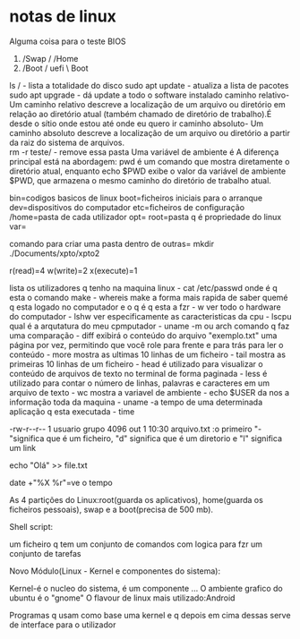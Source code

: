 # notas de linux
Alguma coisa para o teste
BIOS

1. /Swap
/
/Home
2. /Boot / uefi
         \ Boot
         
ls / - lista a totalidade do disco
sudo apt update - atualiza a lista de pacotes
sudo apt upgrade - dá update a todo o software instalado
caminho relativo- Um caminho relativo descreve a localização de um arquivo ou diretório em relação ao diretório atual (também chamado de diretório de trabalho).É desde o sítio onde estou até onde eu quero ir
caminho absoluto- Um caminho absoluto descreve a localização de um arquivo ou diretório a partir da raiz do sistema de arquivos.        
rm -r teste/ - remove essa pasta
Uma variável de ambiente é
A diferença principal está na abordagem: pwd é um comando que mostra diretamente o diretório atual, enquanto echo $PWD exibe o valor da variável de ambiente $PWD, que armazena o mesmo caminho do diretório de trabalho atual.


bin=codigos basicos de linux
boot=ficheiros iniciais para o arranque
dev=dispositivos do computador
etc=ficheiros de configuração
/home=pasta de cada utilizador
opt=
root=pasta q é propriedade do linux
var=

comando para criar uma pasta dentro de outras= mkdir ./Documents/xpto/xpto2

r(read)=4
w(write)=2
x(execute)=1


lista os utilizadores q tenho na maquina linux - cat /etc/passwd
onde é q esta o comando make - whereis make
a forma mais rapida de saber quemé q esta logado no computador e o q é q esta a fzr - w
ver todo o hardware do computador - lshw
ver especificamente as caracteristicas da cpu - lscpu
qual é a arqutatura do meu cpmputador - uname -m ou arch
comando q faz uma comparação - diff
exibirá o conteúdo do arquivo "exemplo.txt" uma página por vez, permitindo que você role para frente e para trás para ler o conteúdo - more
mostra as ultimas 10 linhas de um ficheiro - tail
mostra as primeiras 10 linhas de um ficheiro - head
é utilizado para visualizar o conteúdo de arquivos de texto no terminal de forma paginada - less
é utilizado para contar o número de linhas, palavras e caracteres em um arquivo de texto - wc
mostra a variavel de ambiente - echo $USER
da nos a informação toda da maquina - uname -a
tempo de uma determinada aplicação q esta executada - time


-rw-r--r-- 1 usuario grupo 4096 out 1 10:30 arquivo.txt :o primeiro "-"significa que é um ficheiro, "d" significa que é um diretorio e "l" significa um link




echo "Olá" >> file.txt


date +"%X %r"=ve o tempo


As 4 partições do Linux:root(guarda os aplicativos), home(guarda os ficheiros pessoais), swap e a boot(precisa de 500 mb).




Shell script:

um ficheiro q tem um conjunto de comandos com logica para fzr um conjunto de tarefas



Novo Módulo(Linux - Kernel e componentes do sistema):

Kernel-é o nucleo do sistema, é um componente ...
O ambiente grafico do ubuntu é o "gnome"
O flavour de linux mais utilizado:Android

Programas q usam como base uma kernel  e q depois em cima dessas serve de interface para o utilizador
